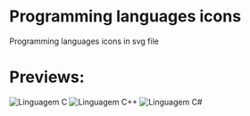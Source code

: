 # Programming languages icons

 Programming languages icons in svg file
 
 # Previews:
 
![Linguagem C](https://github.com/heltonricardo/programming-language-icons/blob/master/preview/c.png) ![Linguagem C++](https://github.com/heltonricardo/programming-language-icons/blob/master/preview/cpp.png) ![Linguagem C#](https://github.com/heltonricardo/programming-language-icons/blob/master/preview/csharp.png)
